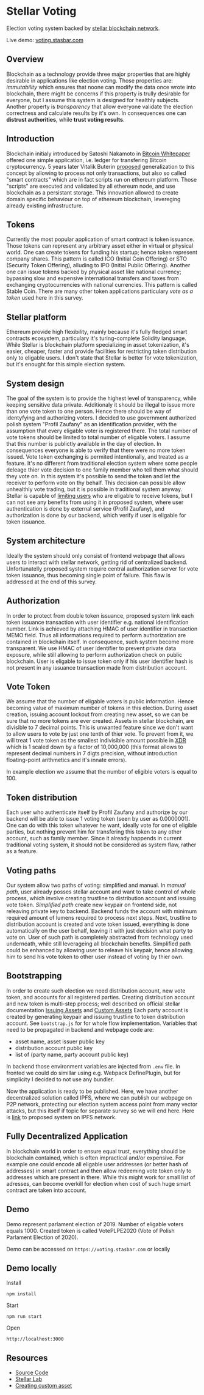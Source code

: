 # Stellar Voting

Election voting system backed by [stellar blockchain
network](http://stellar.org/).

Live demo: [voting.stasbar.com](https://voting.stasbar.com/)

## Overview

Blockchain as a technology provide three major properties that are highly
desirable in applications like election voting. Those properties are:
_immutability_ which ensures that noone can modify the data once wrote into
blockchain, there might be concerns if this property is trully desirable for
everyone, but I assume this system is designed for healthly subjects. Another
property is _transparency_ that allow everyone validate the election correctness
and calculate results by it's own.
In consequences one can __distrust authorities__, while __trust voting
results__.

## Introduction

Blockchain initialy introduced by Satoshi Nakamoto in [Bitcoin
Whitepaper](https://bitcoin.org/bitcoin.pdf) offered one simple application,
i.e. ledger for transfering Bitcoin cryptocurrency. 5 years later Vitalik Buterin
[proposed](https://bitcointalk.org/index.php?topic=428589.0) generalization to
this concept by allowing to process not only transactions, but also so called
"smart contracts" which are in fact scripts run on ethereum platform. Those
"scripts" are executed and validated by all ethereum node, and use blockchain as
a persistant storage. This innovation allowed to create domain specific
behaviour on top of ethereum blockchain, levereging already existing
infrastructure.

## Tokens

Currently the most popular application of smart contract is token
issuance. Those tokens can represent any arbitrary asset either in virtual or
physical world. One can create tokens for funding his startup; hence token
represent company shares. This pattern is called ICO (Initial Coin Offering) or
STO (Security Token Offering), alluding to IPO (Initial Public Offering).
Another one can issue tokens backed by physical asset like national currency;
bypassing slow and expensive international transfers and taxes from
exchanging cryptocurrencies with national currencies. This pattern is
called Stable Coin.
There are many other token applications particulary _vote as a token_ used
here in this survey.

## Stellar platform

Ethereum provide high flexibility, mainly because it's fully fledged smart
contracts ecosystem, particulary it's turing-complete Solidity language.
While Stellar is blockchain platform specializing in asset tokenization, it's
easier, cheaper, faster and provide facilities for restricting token
distribution only to eligable users. I don't state that Stellar is better for
vote tokenization, but it's enought for this simple election system.

## System design

The goal of the system is to provide the highest level of transparency, while
keeping sensitive data private. Additionaly it should be illegal to issue more
than one vote token to one person. Hence there should be way of identyfying and
authorizing voters. I decided to use government authorized polish system "Profil
Zaufany" as an identification provider, with the assumption that every eligable
voter is registered there.
The total number of vote tokens should be limited to total number of eligable
voters. I assume that this number is publictly available in the day of election.
In consequences everyone is able to verify that there were no more token issued.
Vote token exchanging is permited intentionally, and treated as a feature.
It's no different from traditional election system where some people deleage thier
vote decision to one family member who tell them what should they vote on. In
this system it's possible to send the token and let the receiver to perform vote
on thy behalf. This decision can possible allow unhealthly vote trading, but it
is possible in traditional system anyway. Stellar is capable of [limiting
users](https://www.stellar.org/developers/guides/issuing-assets.html#requiring-or-revoking-authorization)
who are eligable to receive tokens, but I can not see any benefits from using it
in proposed system, where user authentication is done by external service (Profil
Zaufany), and authorization is done by our backend, which verify if user is
eligable for token issuance.

## System architecture

Ideally the system should only consist of frontend webpage that allows users to
interact with stellar network, getting rid of centralized backend.
Unfortunatelly proposed system require central authorization server for vote
token issuance, thus becoming single point of failure. This flaw is addressed at
the end of this survey.

## Authorization

In order to protect from double token issuance, proposed system link each token
issuance transaction with user identifier e.g. national identification number.
Link is achieved by attaching HMAC of user identifier in transaction MEMO field.
Thus all informations required to perform authorization are contained in
blockchain itself. In consequence, such system become more transparent. We use
HMAC of user identifier to prevent private data exposure, while still allowing
to perform authorization check on public blockchain. User is eligable to issue
token only if his user identifier hash is not present in any issuance
transaction made from distribution account.

## Vote Token

We assume that the number of eligable voters is public information. Hence
becoming value of maximum number of tokens in this election. During asset
creation, issuing account lockout from creating new asset, so we can be sure
that no more tokens are ever created.
Assets in stellar blockchain, are divisible to 7 decimal points. This is
unwanted feature since we don't want to allow users to vote by just one tenth of
thier vote. To prevent from it, we will treat 1 vote token as the smallest
indivisible amount possible in
[XDR](https://www.stellar.org/developers/guides/concepts/xdr.html) which is 1
scaled down by a factor of 10,000,000 (this format allows to represent decimal
numbers in 7 digts precision, without introduction floating-point arithmetics
and it's innate errors).

In example election we assume that the number of eligible voters is equal to
100.

## Token distribution

Each user who authenticate itself by Profil Zaufany and authorize by our backend
will be able to issue 1 voting token (seen by user as 0.0000001). One can do
with this token whatever he want, ideally vote for one of eligible parties, but
nothing prevent him for transfering this token to any other account, such as
family member. Since it already happends in current traditional voting system,
it should not be considered as system flaw, rather as a feature.

## Voting paths

Our system allow two paths of voting: simplified and manual. In _manual path_,
user already posses stellar account and want to take control of whole process,
which involve creating trustline to distribution account and issuing vote token.
_Simplified path_ create new keypair on frontend side, not releaving private key
to backend. Backend funds the account with minimum required amount of lumens
required to process next steps. Next, trustline to distribution account is
created and vote token issued, everything is done automatically on the user
behalf, leaving it with just decision what party to vote on. User of such path
is completely abstracted from technology used underneath, while still
leverageing all blockchain benefits.
Simplified path could be enhanced by allowing user to releave his keypair, hence
allowing him to send his vote token to other user instead of voting by thier
own.

## Bootstrapping

In order to create such election we need distribution account, new vote token,
and accounts for all registered parties. Creating distribution account and new
token is multi-step process; well described on official stellar
documentation [Issuing
Assets](https://www.stellar.org/developers/guides/issuing-assets.html) and
[Custom
Assets](https://www.stellar.org/developers/guides/walkthroughs/custom-assets.html)
Each party account is created by generating keypair and issuing trustline to
token distribution account.
See `bootstrap.js` for for whole flow implementation.
Variables that need to be propagated in backend and webpage code are:

- asset name, asset issuer public key
- distribution account public key
- list of (party name, party account public key)

In backend those environment variables are injected from `.env` file.
In fronted we could do simillar using e.g. Webpack DefinePlugin, but for
simplicity I decided to not use any bundler.

Now the application is ready to be published. Here, we have another decentralized
solution called IPFS, where we can publish our webpage on P2P network, protecting
our election system access point from many vector attacks, but this itself if
topic for separate survey so we will end here. Here is
[link](https://ipfs.io/ipfs/QmY5ZcYuBXJ56ZUsNqYXKuLdk5j3i6zWDwuzfV9SBSZviv) to
proposed system on IPFS network.

## Fully Decentralized Application

In blockchain world in order to ensure equal trust, everything should be
blockchain contained, which is often impractical and/or expensive. For
example one could encode all eligable user addresses (or better hash of
addresses) in smart contract and then allow redeeming vote token only to
addresses which are present in there. While this might work for small list of
adresses, can become overkill for election when cost of such huge smart contract
are taken into account.

## Demo

Demo represent parlament election of 2019. Number of eligable voters equals
1000. Created token is called VotePLPE2020 (Vote of Polish Parlament Election of
      2020).

Demo can be accessed on `https://voting.stasbar.com` or locally

## Demo locally

Install

`npm install`

Start

`npm run start`

Open

`http://localhost:3000`


## Resources

- [Source Code](https://github.com/stasbar/stellar-voting)
- [Stellar Lab](https://www.stellar.org/laboratory/)
- [Creating custom
  asset](https://www.stellar.org/developers/guides/walkthroughs/custom-assets.html)

